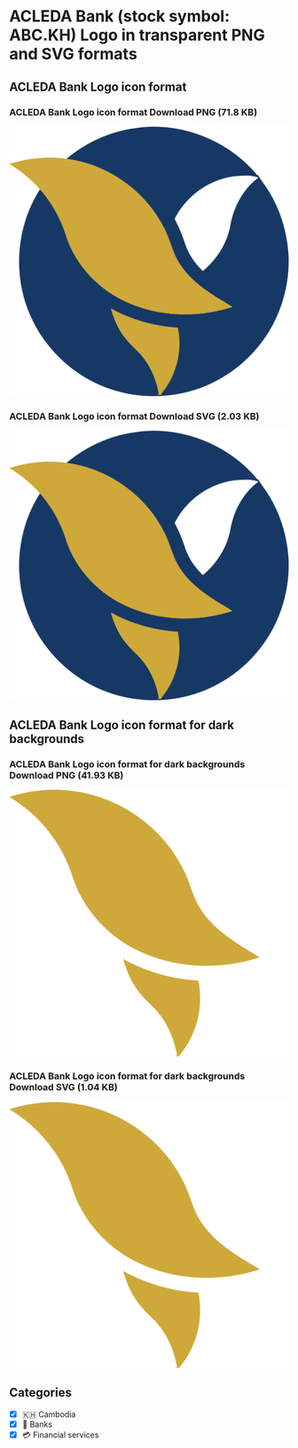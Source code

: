# ACLEDA Bank (stock symbol: ABC.KH) Logo in transparent PNG and SVG formats

## ACLEDA Bank Logo icon format

### ACLEDA Bank Logo icon format Download PNG (71.8 KB)

![ACLEDA Bank Logo icon format Download PNG (71.8 KB)](/img/orig/ABC.KH-3aa8d94f.png)

### ACLEDA Bank Logo icon format Download SVG (2.03 KB)

![ACLEDA Bank Logo icon format Download SVG (2.03 KB)](/img/orig/ABC.KH-f9a9d670.svg)

## ACLEDA Bank Logo icon format for dark backgrounds

### ACLEDA Bank Logo icon format for dark backgrounds Download PNG (41.93 KB)

![ACLEDA Bank Logo icon format for dark backgrounds Download PNG (41.93 KB)](/img/orig/ABC.KH.D-41331f8a.png)

### ACLEDA Bank Logo icon format for dark backgrounds Download SVG (1.04 KB)

![ACLEDA Bank Logo icon format for dark backgrounds Download SVG (1.04 KB)](/img/orig/ABC.KH.D-7eaf05d7.svg)



## Categories
- [x] 🇰🇭 Cambodia
- [x] 🏦 Banks
- [x] 💳 Financial services
